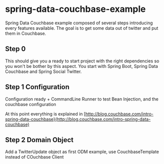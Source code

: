# spring-data-couchbase-example

Spring Data Couchbase example composed of several steps introducing every features available. The goal is to get some
data out of twitter and put them in Couchbase.

## Step 0

This should give you a ready to start project with the right dependencies so you won't be bother by this aspect. You
start with Spring Boot, Spring Data Couchbase and Spring Social Twitter.

## Step 1 Configuration

Configuration ready + CommandLine Runner to test Bean Injection, and the couchbase configuration

At this point everything is explained in [http://blog.couchbase.com/intro-spring-data-couchbase}(http://blog.couchbase.com/intro-spring-data-couchbase)

## Step 2 Domain Object

Add a TwitterUpdate object as first ODM example, use CouchbaseTemplate instead of COuchbase Client

